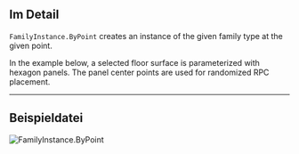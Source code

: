 ## Im Detail
`FamilyInstance.ByPoint` creates an instance of the given family type at the given point.

In the example below, a selected floor surface is parameterized with hexagon panels. The panel center points are used for randomized RPC placement.
___
## Beispieldatei

![FamilyInstance.ByPoint](./Revit.Elements.FamilyInstance.ByPoint_img.jpg)
